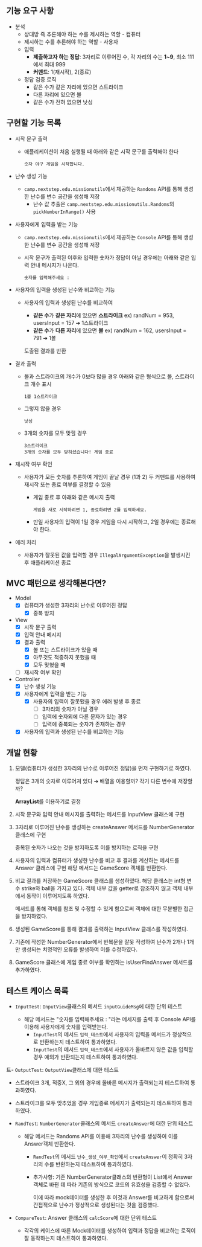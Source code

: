 ## 기능 요구 사항

- 분석
  - 상대방 즉 추론해야 하는 수를 제시하는 역할 - 컴퓨터
  - 제시하는 수를 추론해야 하는 역할 - 사용자
  - 입력
    - **제출하고자 하는 정답**: 3자리로 이루어진 수, 각 자리의 수는 **1~9**, 최소 111에서 최대 999
    - **커맨드**: 1(재시작), 2(종료)
  - 정답 검증 로직
    - 같은 수가 같은 자리에 있으면 스트라이크
    - 다른 자리에 있으면 볼
    - 같은 수가 전혀 없으면 낫싱

## 구현할 기능 목록

- 시작 문구 출력

  - 애플리케이션이 처음 실행될 때 아래와 같은 시작 문구를 출력해야 한다

    ```
    숫자 야구 게임을 시작합니다.
    ```

- 난수 생성 기능

  - `camp.nextstep.edu.missionutils`에서 제공하는 `Randoms` API를 통해 생성한 난수를 변수 공간을 생성해 저장
    - 난수 값 추출은 `camp.nextstep.edu.missionutils.Randoms`의 `pickNumberInRange()` 사용

- 사용자에게 입력을 받는 기능

  - `camp.nextstep.edu.missionutils`에서 제공하는 `Console` API를 통해 생성한 난수를 변수 공간을 생성해 저장

  - 시작 문구가 출력된 이후와 입력한 숫자가 정답이 아닐 경우에는 아래와 같은 입력 안내 메시지가 나온다.

    ```
    숫자를 입력해주세요 : 
    ```

- 사용자의 입력을 생성된 난수와 비교하는 기능

  - 사용자의 입력과 생성된 난수를 비교하여

    - **같은 수**가 **같은 자리**에 있으면 **스트라이크** ex) randNum = 953, usersInput = 157 ➔ 1스트라이크
    - **같은 수**가 **다른 자리**에 있으면 **볼** ex) randNum = 162, usersInput = 791 ➔ 1볼

    도출된 결과를 반환

- 결과 출력

  - 볼과 스트라이크의 개수가 0보다 많을 경우 아래와 같은 형식으로 볼, 스트라이크 개수 표시

    ```
    1볼 1스트라이크
    ```

  - 그렇지 않을 경우

    ```
    낫싱
    ```

  - 3개의 숫자를 모두 맞힐 경우

    ```
    3스트라이크
    3개의 숫자를 모두 맞히셨습니다! 게임 종료
    ```

- 재시작 여부 확인

  - 사용자가 모든 숫자를 추론하여 게임이 끝날 경우 (1과 2) 두 커맨드를 사용하여 재시작 또는 종료 여부를 결정할 수 있음

    - 게임 종료 후 아래와 같은 메시지 출력

      ```
      게임을 새로 시작하려면 1, 종료하려면 2를 입력하세요.
      ```

    - 만일 사용자의 입력이 1일 경우 게임을 다시 시작하고, 2일 경우에는 종료해야 한다.

- 에러 처리

  - 사용자가 잘못된 값을 입력할 경우 `IllegalArgumentException`을 발생시킨 후 애플리케이션 종료



## MVC 패턴으로 생각해본다면?

- Model
  - [x] 컴퓨터가 생성한 3자리의 난수로 이루어진 정답
    - [x] 중복 방지
- View
  - [x] 시작 문구 출력
  - [x] 입력 안내 메시지
  - [x] 결과 출력 
    - [x] 볼 또는 스트라이크가 있을 때
    - [x] 아무것도 적중하지 못했을 때
    - [x] 모두 맞혔을 때
  - [ ] 재시작 여부 확인
- Controller
  - [x] 난수 생성 기능
  - [x] 사용자에게 입력을 받는 기능
    - [x] 사용자의 입력이 잘못됐을 경우 에러 발생 후 종료
      - [ ] 3자리의 숫자가 아닐 경우
      - [ ] 입력에 숫자외에 다른 문자가 있는 경우
      - [ ] 입력에 중복되는 숫자가 존재하는 경우
  - [x] 사용자의 입력과 생성된 난수를 비교하는 기능

## 개발 현황

1. 모델(컴퓨터가 생성한 3자리의 난수로 이루어진 정답)을 먼저 구현하기로 하였다.

   정답은 3개의 숫자로 이루어져 있다 ➔ 배열을 이용할까? 각기 다른 변수에 저장할까?

   **ArrayList**를 이용하기로 결정

2. 시작 문구와 입력 안내 메시지를 출력하는 메서드를 InputView 클래스에 구현

3. 3자리로 이루어진 난수를 생성하는 createAnswer 메서드를 NumberGenerator 클래스에 구현

   중복된 숫자가 나오는 것을 방지하도록 이를 방지하는 로직을 구현

4. 사용자의 입력과 컴퓨터가 생성한 난수를 비교 후 결과를 계산하는 메서드를 Answer 클래스에 구현 해당 메서드는 GameScore 객체를 반환한다.

5. 비교 결과를 저장하는 GameScore 클래스를 생성하였다. 해당 클래스는 int형 변수 strike와 ball을 가지고 있다. 객체 내부 값을 getter로 참조하지 않고 객체 내부에서 동작이 이루어지도록 하였다.

   메서드를 통해 객체를 참조 및 수정할 수 있게 함으로써 객체에 대한 무분별한 접근을 방지하였다.

6. 생성된 GameScore를 통해 결과를 출력하는 InputView 클래스를 작성하였다.

7. 기존에 작성한 NumberGenerator에서 반복문을 잘못 작성하여 난수가 2개나 1개만 생성되는 치명적인 오류를 발생하여 이를 수정하였다.

8. GameScore 클래스에 게임 종료 여부를 확인하는 isUserFindAnswer 메서드를 추가하였다.

## 테스트 케이스 목록

- `InputTest`: `InputView`클래스의 메서드 `inputGuideMsg`에 대한 단위 테스트
  
  - 해당 메서드는 "숫자를 입력해주세요 : "라는 메세지를 출력 후 Console API를 이용해 사용자에게 숫자를 입력받는다.
    - `InputTest`의 메서드 `입력_테스트`에서 사용자의 입력을 메서드가 정상적으로 반환하는지 테스트하여 통과하였다.
    - `InputTest`의 메서드 `입력_테스트`에서 사용자가 올바르지 않은 값을 입력할 경우 예외가 반환되는지 테스트하여 통과하였다.
  
트- `OutputTest`: `OutputView`클래스에 대한 테스트
  
  - 스트라이크 3개, 적중X, 그 외의 경우에 올바른 메시지가 출력되는지 테스트하여 통과하였다.
  - 스트라이크를 모두 맞추었을 경우 게임종료 메세지가 출력되는지 테스트하여 통과하였다.
  
- `RandTest`: `NumberGenerator`클래스의 메서드 `createAnswer`에 대한 단위 테스트

  - 해당 메서드는 Randoms API를 이용해 3자리의 난수를 생성하여 이를 Answer객체 반환한다.
    - `RandTest`의 메서드 `난수_생성_여부_확인`에서 `createAnswer`이 정확히 3자리의 수를 반환하는지 테스트하여 통과하였다.

    - 추가사항: 기존 NumberGenerator클래스의 반환형이 List<Integer>에서 Answer 객체로 바뀐 데 따라 기존의 방식으로 코드의 유효성을 검증할 수 없었다.

      이에 따라 mock데이터를 생성한 후 이것과 Answer를 비교하게 함으로써 간접적으로 난수가 정상적으로 생성된다는 것을 검증했다.

- `CompareTest`: Answer 클래스의 `calcScore`에 대한 단위 테스트

  - 각각의 케이스에 따른 Mock데이터를 생성하여 입력과 정답을 비교하는 로직이 잘 동작하는지 테스트하여 통과하였다.
